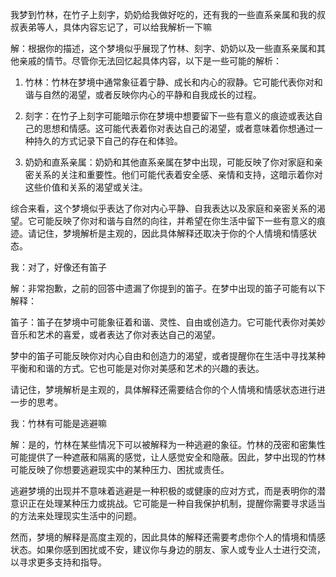 我梦到竹林，在竹子上刻字，奶奶给我做好吃的，还有我的一些直系亲属和我的叔叔表弟等人，具体内容忘记了，可以给我解析一下嘛

解：根据你的描述，这个梦境似乎展现了竹林、刻字、奶奶以及一些直系亲属和其他亲戚的情节。尽管你无法回忆起具体内容，以下是一些可能的解析：

1. 竹林：竹林在梦境中通常象征着宁静、成长和内心的寂静。它可能代表你对和谐与自然的渴望，或者反映你内心的平静和自我成长的过程。

2. 刻字：在竹子上刻字可能暗示你在梦境中想要留下一些有意义的痕迹或表达自己的思想和情感。这可能代表着你对表达自己的渴望，或者意味着你想通过一种持久的方式记录下自己的存在和体验。

3. 奶奶和直系亲属：奶奶和其他直系亲属在梦中出现，可能反映了你对家庭和亲密关系的关注和重要性。他们可能代表着安全感、亲情和支持，这暗示着你对这些价值和关系的渴望或关注。

综合来看，这个梦境似乎表达了你对内心平静、自我表达以及家庭和亲密关系的渴望。它可能反映了你对和谐与自然的向往，并希望在你生活中留下一些有意义的痕迹。请记住，梦境解析是主观的，因此具体解释还取决于你的个人情境和情感状态。

我：对了，好像还有笛子

解：非常抱歉，之前的回答中遗漏了你提到的笛子。在梦中出现的笛子可能有以下解释：

笛子：笛子在梦境中可能象征着和谐、灵性、自由或创造力。它可能代表你对美妙音乐和艺术的喜爱，或者表达了你对表达自己的渴望。

梦中的笛子可能反映你对内心自由和创造力的渴望，或者提醒你在生活中寻找某种平衡和和谐的方式。它也可能是对你对美感和艺术的兴趣的表达。

请记住，梦境解析是主观的，具体解释还需要结合你的个人情境和情感状态进行进一步的思考。

我：竹林有可能是逃避嘛

解：是的，竹林在某些情况下可以被解释为一种逃避的象征。竹林的茂密和密集性可能提供了一种遮蔽和隔离的感觉，让人感觉安全和隐蔽。因此，梦中出现的竹林可能反映了你想要逃避现实中的某种压力、困扰或责任。

逃避梦境的出现并不意味着逃避是一种积极的或健康的应对方式，而是表明你的潜意识正在处理某种压力或挑战。它可能是一种自我保护机制，提醒你需要寻求适当的方法来处理现实生活中的问题。

然而，梦境的解释是高度主观的，因此具体的解释还需要考虑你个人的情境和情感状态。如果你感到困扰或不安，建议你与身边的朋友、家人或专业人士进行交流，以寻求更多支持和指导。